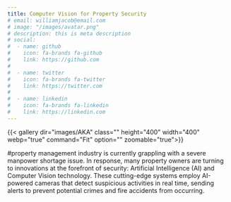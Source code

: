 ```yaml
---
title: Computer Vision for Property Security
# email: williamjacob@email.com
# image: "/images/avatar.png"
# description: this is meta description
# social:
#  - name: github
#    icon: fa-brands fa-github
#    link: https://github.com
#
#  - name: twitter
#    icon: fa-brands fa-twitter
#    link: https://twitter.com
#
#  - name: linkedin
#    icon: fa-brands fa-linkedin
#    link: https://linkedin.com
---
```

{{< gallery dir="images/AKA" class="" height="400" width="400" webp="true" command="Fit" option="" zoomable="true">}}

#property management industry is currently grappling with a severe manpower shortage issue. In response, many
property owners are turning to innovations at the forefront of security: Artificial Intelligence (AI) and Computer
Vision technology. These cutting-edge systems employ AI-powered cameras that detect suspicious activities in real
time, sending alerts to prevent potential crimes and fire accidents from occurring. 
